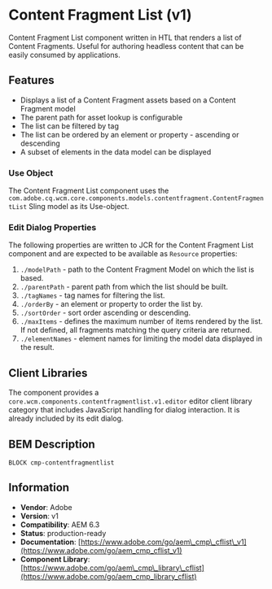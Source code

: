 <!--
Copyright 2019 Adobe

Licensed under the Apache License, Version 2.0 (the "License");
you may not use this file except in compliance with the License.
You may obtain a copy of the License at

    http://www.apache.org/licenses/LICENSE-2.0

Unless required by applicable law or agreed to in writing, software
distributed under the License is distributed on an "AS IS" BASIS,
WITHOUT WARRANTIES OR CONDITIONS OF ANY KIND, either express or implied.
See the License for the specific language governing permissions and
limitations under the License.
-->
Content Fragment List (v1)
====
Content Fragment List component written in HTL that renders a list of Content Fragments. Useful for authoring headless content that can be easily consumed by applications. 

## Features
* Displays a list of a Content Fragment assets based on a Content Fragment model
* The parent path for asset lookup is configurable
* The list can be filtered by tag
* The list can be ordered by an element or property - ascending or descending
* A subset of elements in the data model can be displayed

### Use Object
The Content Fragment List component uses the `com.adobe.cq.wcm.core.components.models.contentfragment.ContentFragmentList` Sling model as its Use-object.

### Edit Dialog Properties
The following properties are written to JCR for the Content Fragment List component and are expected to be available as `Resource` properties:

1. `./modelPath` - path to the Content Fragment Model on which the list is based.
2. `./parentPath` - parent path from which the list should be built.
3. `./tagNames` - tag names for filtering the list.
4. `./orderBy` - an element or property to order the list by.
5. `./sortOrder` - sort order ascending or descending.
6. `./maxItems` - defines the maximum number of items rendered by the list. If not defined, all fragments matching the query criteria are returned.
7. `./elementNames` - element names for limiting the model data displayed in the result.

## Client Libraries
The component provides a `core.wcm.components.contentfragmentlist.v1.editor` editor client library category that includes JavaScript
handling for dialog interaction. It is already included by its edit dialog.

## BEM Description
```
BLOCK cmp-contentfragmentlist
```

## Information
* **Vendor**: Adobe
* **Version**: v1
* **Compatibility**: AEM 6.3
* **Status**: production-ready
* **Documentation**: [https://www.adobe.com/go/aem\_cmp\_cflist\_v1](https://www.adobe.com/go/aem_cmp_cflist_v1)
* **Component Library**: [https://www.adobe.com/go/aem\_cmp\_library\_cflist](https://www.adobe.com/go/aem_cmp_library_cflist)
